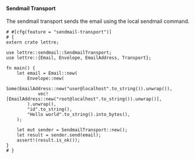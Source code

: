 #### Sendmail Transport

The sendmail transport sends the email using the local sendmail command.

```rust,no_run
# #[cfg(feature = "sendmail-transport")]
# {
extern crate lettre;

use lettre::sendmail::SendmailTransport;
use lettre::{Email, Envelope, EmailAddress, Transport};

fn main() {
    let email = Email::new(
        Envelope::new(
            Some(EmailAddress::new("user@localhost".to_string()).unwrap()),
            vec![EmailAddress::new("root@localhost".to_string()).unwrap()],
        ).unwrap(),
        "id".to_string(),
        "Hello world".to_string().into_bytes(),
    );

    let mut sender = SendmailTransport::new();
    let result = sender.send(email);
    assert!(result.is_ok());
}
# }
```
